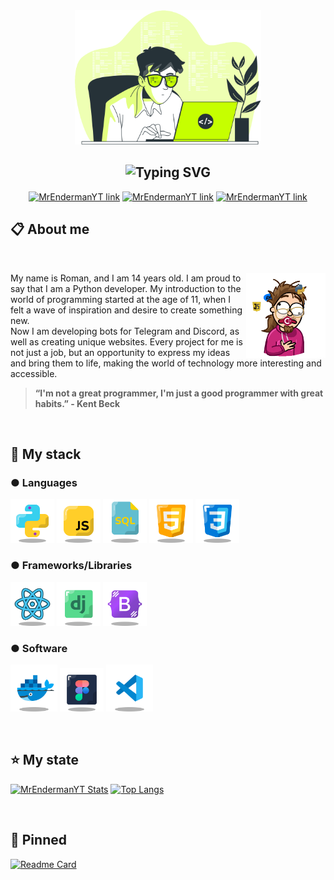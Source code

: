 <div align="center">
<img weight="300" height="215" src="data/table.svg">
 
<h2 href="https://github.com/MrConsoleka"><img src="https://readme-typing-svg.demolab.com?font=Fira%2BCode&weight=900&size=30&pause=1000&color=8B00FF&center=true&width=540&height=60&lines=Hello+there!+I'm+Roman!;Python+Developer!;Always+lerning++new+things!;%2B3+years+of+coding+experience!;From+github+import+MrConsole" alt="Typing SVG" /></h2>

[![MrEndermanYT link](https://img.shields.io/badge/TELEGRAM-8B00FF?style=for-the-badge&logo=telegram&logoColor=white)](https://t.me/MrConsoleka)
[![MrEndermanYT link](https://img.shields.io/badge/DISCORD-8B00FF?style=for-the-badge&logo=discord&logoColor=white)](https://discordapp.com/users/839816191254331413/ )
[![MrEndermanYT link](https://img.shields.io/badge/LINKEDIN-8B00FF?style=for-the-badge&logo=linkedin&logoColor=white)](https://github.com/MrConsoleka)


</div>
<div align="left">

<h2>📋 About me</h2>
⠀

<a><img align="right" src="auch.gif" weight="120" height="136" title="Python"/></a>
My name is Roman, and I am 14 years old. I am proud to say that I am a Python developer.
My introduction to the world of programming started at the age of 11, when I felt a wave of inspiration and desire to create something new. <br/>
Now I am developing bots for Telegram and Discord, as well as creating unique websites. Every project for me is not just a job, but an opportunity to express my ideas and bring them to life, making the world of technology more interesting and accessible.

> **“I'm not a great programmer, I'm just a good programmer with great habits.” - Kent Beck**

⠀
<h2><b>💼 My stack</b></h2>
<h3>● Languages</h3>

<img src="data/icon-python.svg" weight="70" height="70" title="Python"/>
<img src="data/icon-js.svg" weight="70" height="70" title="JavaScript"/>
<img src="data/icon-mysql.svg" weight="70" height="70" title="Mysql"/>
<img src="data/icon-html.svg" weight="70" height="70" title="HTML"/>
<img src="data/icon-css.svg" weight="70" height="70" title="CSS"/>

<h3>● Frameworks/Libraries</h3>

<img src="data/icon-react.svg" weight="70" height="70" title="React"/>
<img src="data/icon-django.svg" weight="70" height="70" title="Django"/>
<img src="data/icon-bootstrap.svg" weight="70" height="70" title="Bootstrap"/>

<h3>● Software</h3>

<img src="data/icon-docker.svg" weight="75" height="75" title="Docker"/>
<img src="data/icon-figma.svg" weight="70" height="70" title="Figma"/>
<img src="data/icon-vscode.svg" weight="75" height="75" title="VSCode"/>

⠀
<h2>⭐ My state</h2>
  
[![MrEndermanYT Stats](https://github-readme-stats.vercel.app/api?username=MrConsoleka&show_icons=true&theme=gotham&locale=en)](https://github.com/MrConsoleka) [![Top Langs](https://github-readme-stats.vercel.app/api/top-langs/?username=consoleka&layout=compact&theme=gotham)](https://github.com/MrConsoleka)

⠀
<h2>📌 Pinned</h2>

[![Readme Card](https://github-readme-stats.vercel.app/api/pin/?username=MrConsoleka&repo=Network-City-Helper&theme=gotham&show_owner=true&description_lines_count=3)](https://github.com/MrConsoleka/Network-City-Helper)
</div>
